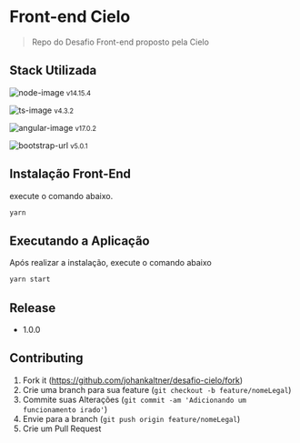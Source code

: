 # Front-end Cielo

> Repo do Desafio Front-end proposto pela Cielo

## Stack Utilizada

![node-image] <small >v14.15.4 </small>

![ts-image] <small >v4.3.2</small>

![angular-image] <small >v17.0.2 </small>

![bootstrap-url] <small > v5.0.1 </small>

## Instalação Front-End

execute o comando abaixo.

```sh
yarn
```

 
## Executando a Aplicação

Após realizar a instalação, execute o comando abaixo

```sh
yarn start
```

## Release

- 1.0.0

## Contributing

1. Fork it (<https://github.com/johankaltner/desafio-cielo/fork>)
2. Crie uma branch para sua feature (`git checkout -b feature/nomeLegal`)
3. Commite suas Alterações (`git commit -am 'Adicionando um funcionamento irado'`)
4. Envie para a branch (`git push origin feature/nomeLegal`)
5. Crie um Pull Request

<!-- Markdown link & img dfn's -->

[ts-image]: https://img.shields.io/badge/TypeScript-007ACC?style=for-the-badge&logo=typescript&logoColor=white
[angular-image]: https://img.shields.io/badge/React-20232A?style=for-the-badge&logo=react&logoColor=61DAFB
[bootstrap-url]: https://img.shields.io/badge/Bootstrap-563D7C?style=for-the-badge&logo=bootstrap&logoColor=white
[node-image]: https://img.shields.io/badge/Node.js-43853D?style=for-the-badge&logo=node.js&logoColor=white
